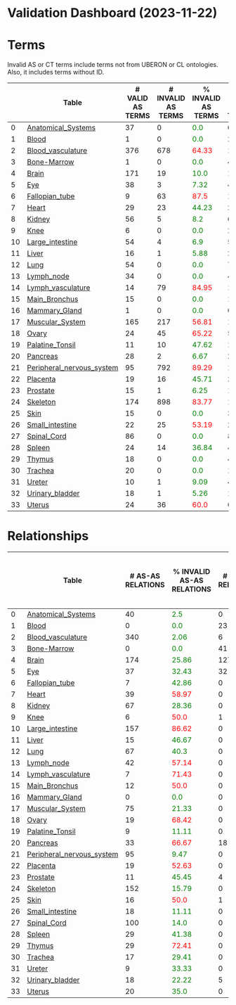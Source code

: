 
Validation Dashboard (2023-11-22)
=================================

# Terms


Invalid AS or CT terms include terms not from UBERON or CL ontologies. Also, it includes terms without ID.

|    | Table                                                            |   # VALID AS TERMS |   # INVALID AS TERMS | % INVALID AS TERMS               |   # VALID CT TERMS |   # INVALID CT TERMS | % INVALID CT TERMS               | % INVALID TERMS                  |
|----|------------------------------------------------------------------|--------------------|----------------------|----------------------------------|--------------------|----------------------|----------------------------------|----------------------------------|
|  0 | [Anatomical_Systems](Anatomical_Systems/README.md)               |                 37 |                    0 | <font color='green'>0.0</font>   |                  0 |                    0 | <font color='green'>0.0</font>   | <font color='green'>0.0</font>   |
|  1 | [Blood](Blood/README.md)                                         |                  1 |                    0 | <font color='green'>0.0</font>   |                 29 |                    0 | <font color='green'>0.0</font>   | <font color='green'>0.0</font>   |
|  2 | [Blood_vasculature](Blood_vasculature/README.md)                 |                376 |                  678 | <font color='red'>64.33</font>   |                 10 |                    0 | <font color='green'>0.0</font>   | <font color='green'>44.63</font> |
|  3 | [Bone-Marrow](Bone-Marrow/README.md)                             |                  1 |                    0 | <font color='green'>0.0</font>   |                 46 |                    1 | <font color='green'>2.13</font>  | <font color='green'>2.08</font>  |
|  4 | [Brain](Brain/README.md)                                         |                171 |                   19 | <font color='green'>10.0</font>  |                164 |                  461 | <font color='red'>73.76</font>   | <font color='red'>58.9</font>    |
|  5 | [Eye](Eye/README.md)                                             |                 38 |                    3 | <font color='green'>7.32</font>  |                 49 |                    7 | <font color='green'>12.5</font>  | <font color='green'>10.31</font> |
|  6 | [Fallopian_tube](Fallopian_tube/README.md)                       |                  9 |                   63 | <font color='red'>87.5</font>    |                 18 |                    1 | <font color='green'>5.26</font>  | <font color='red'>70.33</font>   |
|  7 | [Heart](Heart/README.md)                                         |                 29 |                   23 | <font color='green'>44.23</font> |                 28 |                    0 | <font color='green'>0.0</font>   | <font color='green'>22.55</font> |
|  8 | [Kidney](Kidney/README.md)                                       |                 56 |                    5 | <font color='green'>8.2</font>   |                 67 |                    3 | <font color='green'>4.29</font>  | <font color='green'>6.11</font>  |
|  9 | [Knee](Knee/README.md)                                           |                  6 |                    0 | <font color='green'>0.0</font>   |                  2 |                    9 | <font color='red'>81.82</font>   | <font color='red'>52.94</font>   |
| 10 | [Large_intestine](Large_intestine/README.md)                     |                 54 |                    4 | <font color='green'>6.9</font>   |                 55 |                    3 | <font color='green'>5.17</font>  | <font color='green'>5.98</font>  |
| 11 | [Liver](Liver/README.md)                                         |                 16 |                    1 | <font color='green'>5.88</font>  |                 28 |                    3 | <font color='green'>9.68</font>  | <font color='green'>8.33</font>  |
| 12 | [Lung](Lung/README.md)                                           |                 54 |                    0 | <font color='green'>0.0</font>   |                 74 |                    0 | <font color='green'>0.0</font>   | <font color='green'>0.0</font>   |
| 13 | [Lymph_node](Lymph_node/README.md)                               |                 34 |                    0 | <font color='green'>0.0</font>   |                 45 |                    0 | <font color='green'>0.0</font>   | <font color='green'>0.0</font>   |
| 14 | [Lymph_vasculature](Lymph_vasculature/README.md)                 |                 14 |                   79 | <font color='red'>84.95</font>   |                  1 |                    0 | <font color='green'>0.0</font>   | <font color='red'>65.83</font>   |
| 15 | [Main_Bronchus](Main_Bronchus/README.md)                         |                 15 |                    0 | <font color='green'>0.0</font>   |                 19 |                    0 | <font color='green'>0.0</font>   | <font color='green'>0.0</font>   |
| 16 | [Mammary_Gland](Mammary_Gland/README.md)                         |                  1 |                    0 | <font color='green'>0.0</font>   |                  0 |                   10 | <font color='red'>100.0</font>   | <font color='red'>100.0</font>   |
| 17 | [Muscular_System](Muscular_System/README.md)                     |                165 |                  217 | <font color='red'>56.81</font>   |                  1 |                    0 | <font color='green'>0.0</font>   | <font color='green'>41.41</font> |
| 18 | [Ovary](Ovary/README.md)                                         |                 24 |                   45 | <font color='red'>65.22</font>   |                  5 |                   11 | <font color='red'>68.75</font>   | <font color='red'>59.57</font>   |
| 19 | [Palatine_Tonsil](Palatine_Tonsil/README.md)                     |                 11 |                   10 | <font color='green'>47.62</font> |                 13 |                    4 | <font color='green'>23.53</font> | <font color='green'>34.15</font> |
| 20 | [Pancreas](Pancreas/README.md)                                   |                 28 |                    2 | <font color='green'>6.67</font>  |                 28 |                    2 | <font color='green'>6.67</font>  | <font color='green'>6.45</font>  |
| 21 | [Peripheral_nervous_system](Peripheral_nervous_system/README.md) |                 95 |                  792 | <font color='red'>89.29</font>   |                  1 |                    0 | <font color='green'>0.0</font>   | <font color='green'>47.14</font> |
| 22 | [Placenta](Placenta/README.md)                                   |                 19 |                   16 | <font color='green'>45.71</font> |                 22 |                    3 | <font color='green'>12.0</font>  | <font color='green'>32.76</font> |
| 23 | [Prostate](Prostate/README.md)                                   |                 15 |                    1 | <font color='green'>6.25</font>  |                 18 |                    2 | <font color='green'>10.0</font>  | <font color='green'>8.11</font>  |
| 24 | [Skeleton](Skeleton/README.md)                                   |                174 |                  898 | <font color='red'>83.77</font>   |                  1 |                    0 | <font color='green'>0.0</font>   | <font color='red'>56.8</font>    |
| 25 | [Skin](Skin/README.md)                                           |                 15 |                    0 | <font color='green'>0.0</font>   |                 35 |                    0 | <font color='green'>0.0</font>   | <font color='green'>0.0</font>   |
| 26 | [Small_intestine](Small_intestine/README.md)                     |                 22 |                   25 | <font color='red'>53.19</font>   |                 25 |                   10 | <font color='green'>28.57</font> | <font color='green'>39.33</font> |
| 27 | [Spinal_Cord](Spinal_Cord/README.md)                             |                 86 |                    0 | <font color='green'>0.0</font>   |                  8 |                    0 | <font color='green'>0.0</font>   | <font color='green'>0.0</font>   |
| 28 | [Spleen](Spleen/README.md)                                       |                 24 |                   14 | <font color='green'>36.84</font> |                 46 |                   15 | <font color='green'>24.59</font> | <font color='green'>29.0</font>  |
| 29 | [Thymus](Thymus/README.md)                                       |                 18 |                    0 | <font color='green'>0.0</font>   |                 49 |                    1 | <font color='green'>2.0</font>   | <font color='green'>1.47</font>  |
| 30 | [Trachea](Trachea/README.md)                                     |                 20 |                    0 | <font color='green'>0.0</font>   |                 17 |                    0 | <font color='green'>0.0</font>   | <font color='green'>0.0</font>   |
| 31 | [Ureter](Ureter/README.md)                                       |                 10 |                    1 | <font color='green'>9.09</font>  |                  4 |                   11 | <font color='red'>73.33</font>   | <font color='green'>46.15</font> |
| 32 | [Urinary_bladder](Urinary_bladder/README.md)                     |                 18 |                    1 | <font color='green'>5.26</font>  |                 17 |                   26 | <font color='red'>60.47</font>   | <font color='green'>42.86</font> |
| 33 | [Uterus](Uterus/README.md)                                       |                 24 |                   36 | <font color='red'>60.0</font>    |                  0 |                   18 | <font color='red'>100.0</font>   | <font color='red'>66.67</font>   |




# Relationships


|    | Table                                                            |   # AS-AS RELATIONS | % INVALID AS-AS RELATIONS        |   # CT-CT RELATIONS | % INVALID CT-CT RELATIONS        |   # CT-AS RELATIONS | % INVALID CT-AS RELATIONS        | # CASES NO PARENT LINK TO CL   |
|----|------------------------------------------------------------------|---------------------|----------------------------------|---------------------|----------------------------------|---------------------|----------------------------------|--------------------------------|
|  0 | [Anatomical_Systems](Anatomical_Systems/README.md)               |                  40 | <font color='green'>2.5</font>   |                   0 | <font color='green'>0.0</font>   |                   0 | <font color='green'>0.0</font>   | <font color='green'>0</font>   |
|  1 | [Blood](Blood/README.md)                                         |                   0 | <font color='green'>0.0</font>   |                  23 | <font color='green'>26.09</font> |                  23 | <font color='red'>100.0</font>   | <font color='green'>0</font>   |
|  2 | [Blood_vasculature](Blood_vasculature/README.md)                 |                 340 | <font color='green'>2.06</font>  |                   6 | <font color='green'>33.33</font> |                1157 | <font color='red'>66.55</font>   | <font color='green'>0</font>   |
|  3 | [Bone-Marrow](Bone-Marrow/README.md)                             |                   0 | <font color='green'>0.0</font>   |                  41 | <font color='green'>36.59</font> |                  42 | <font color='red'>95.24</font>   | <font color='green'>0</font>   |
|  4 | [Brain](Brain/README.md)                                         |                 174 | <font color='green'>25.86</font> |                 127 | <font color='green'>1.57</font>  |                 203 | <font color='green'>18.23</font> | <font color='green'>0</font>   |
|  5 | [Eye](Eye/README.md)                                             |                  37 | <font color='green'>32.43</font> |                  32 | <font color='green'>12.5</font>  |                  47 | <font color='green'>46.81</font> | <font color='red'>2</font>     |
|  6 | [Fallopian_tube](Fallopian_tube/README.md)                       |                   7 | <font color='green'>42.86</font> |                   0 | <font color='green'>0.0</font>   |                  59 | <font color='red'>94.92</font>   | <font color='red'>1</font>     |
|  7 | [Heart](Heart/README.md)                                         |                  39 | <font color='red'>58.97</font>   |                   0 | <font color='green'>0.0</font>   |                 140 | <font color='red'>87.14</font>   | <font color='green'>0</font>   |
|  8 | [Kidney](Kidney/README.md)                                       |                  67 | <font color='green'>28.36</font> |                   0 | <font color='green'>0.0</font>   |                  69 | <font color='green'>30.43</font> | <font color='green'>0</font>   |
|  9 | [Knee](Knee/README.md)                                           |                   6 | <font color='red'>50.0</font>    |                   1 | <font color='red'>100.0</font>   |                   2 | <font color='red'>50.0</font>    | <font color='green'>0</font>   |
| 10 | [Large_intestine](Large_intestine/README.md)                     |                 157 | <font color='red'>86.62</font>   |                   0 | <font color='green'>0.0</font>   |                 152 | <font color='red'>83.55</font>   | <font color='red'>89</font>    |
| 11 | [Liver](Liver/README.md)                                         |                  15 | <font color='green'>46.67</font> |                   0 | <font color='green'>0.0</font>   |                  29 | <font color='red'>82.76</font>   | <font color='green'>0</font>   |
| 12 | [Lung](Lung/README.md)                                           |                  67 | <font color='green'>40.3</font>  |                   0 | <font color='green'>0.0</font>   |                  97 | <font color='green'>27.84</font> | <font color='green'>0</font>   |
| 13 | [Lymph_node](Lymph_node/README.md)                               |                  42 | <font color='red'>57.14</font>   |                   0 | <font color='green'>0.0</font>   |                  82 | <font color='red'>79.27</font>   | <font color='green'>0</font>   |
| 14 | [Lymph_vasculature](Lymph_vasculature/README.md)                 |                   7 | <font color='red'>71.43</font>   |                   0 | <font color='green'>0.0</font>   |                  14 | <font color='red'>92.86</font>   | <font color='green'>0</font>   |
| 15 | [Main_Bronchus](Main_Bronchus/README.md)                         |                  12 | <font color='red'>50.0</font>    |                   0 | <font color='green'>0.0</font>   |                  21 | <font color='red'>90.48</font>   | <font color='green'>0</font>   |
| 16 | [Mammary_Gland](Mammary_Gland/README.md)                         |                   0 | <font color='green'>0.0</font>   |                   0 | <font color='green'>0.0</font>   |                   0 | <font color='green'>0.0</font>   | <font color='red'>10</font>    |
| 17 | [Muscular_System](Muscular_System/README.md)                     |                  75 | <font color='green'>21.33</font> |                   0 | <font color='green'>0.0</font>   |                 165 | <font color='green'>15.76</font> | <font color='green'>0</font>   |
| 18 | [Ovary](Ovary/README.md)                                         |                  19 | <font color='red'>68.42</font>   |                   0 | <font color='green'>0.0</font>   |                  12 | <font color='red'>83.33</font>   | <font color='red'>288</font>   |
| 19 | [Palatine_Tonsil](Palatine_Tonsil/README.md)                     |                   9 | <font color='green'>11.11</font> |                   0 | <font color='green'>0.0</font>   |                  28 | <font color='red'>60.71</font>   | <font color='green'>0</font>   |
| 20 | [Pancreas](Pancreas/README.md)                                   |                  33 | <font color='red'>66.67</font>   |                  18 | <font color='green'>44.44</font> |                  28 | <font color='red'>82.14</font>   | <font color='green'>0</font>   |
| 21 | [Peripheral_nervous_system](Peripheral_nervous_system/README.md) |                  95 | <font color='green'>9.47</font>  |                   0 | <font color='green'>0.0</font>   |                  30 | <font color='red'>83.33</font>   | <font color='green'>0</font>   |
| 22 | [Placenta](Placenta/README.md)                                   |                  19 | <font color='red'>52.63</font>   |                   0 | <font color='green'>0.0</font>   |                  35 | <font color='red'>68.57</font>   | <font color='green'>0</font>   |
| 23 | [Prostate](Prostate/README.md)                                   |                  11 | <font color='green'>45.45</font> |                   4 | <font color='red'>50.0</font>    |                  13 | <font color='red'>53.85</font>   | <font color='green'>0</font>   |
| 24 | [Skeleton](Skeleton/README.md)                                   |                 152 | <font color='green'>15.79</font> |                   0 | <font color='green'>0.0</font>   |                 174 | <font color='red'>95.98</font>   | <font color='green'>0</font>   |
| 25 | [Skin](Skin/README.md)                                           |                  16 | <font color='red'>50.0</font>    |                   1 | <font color='green'>0.0</font>   |                  54 | <font color='red'>81.48</font>   | <font color='green'>0</font>   |
| 26 | [Small_intestine](Small_intestine/README.md)                     |                  18 | <font color='green'>11.11</font> |                   0 | <font color='green'>0.0</font>   |                  50 | <font color='red'>88.0</font>    | <font color='red'>37</font>    |
| 27 | [Spinal_Cord](Spinal_Cord/README.md)                             |                 100 | <font color='green'>14.0</font>  |                   0 | <font color='green'>0.0</font>   |                  22 | <font color='red'>86.36</font>   | <font color='green'>0</font>   |
| 28 | [Spleen](Spleen/README.md)                                       |                  29 | <font color='green'>41.38</font> |                   0 | <font color='green'>0.0</font>   |                  95 | <font color='red'>92.63</font>   | <font color='red'>24</font>    |
| 29 | [Thymus](Thymus/README.md)                                       |                  29 | <font color='red'>72.41</font>   |                   0 | <font color='green'>0.0</font>   |                  63 | <font color='red'>73.02</font>   | <font color='red'>1</font>     |
| 30 | [Trachea](Trachea/README.md)                                     |                  17 | <font color='green'>29.41</font> |                   0 | <font color='green'>0.0</font>   |                  19 | <font color='red'>84.21</font>   | <font color='green'>0</font>   |
| 31 | [Ureter](Ureter/README.md)                                       |                   9 | <font color='green'>33.33</font> |                   0 | <font color='green'>0.0</font>   |                   4 | <font color='red'>100.0</font>   | <font color='green'>0</font>   |
| 32 | [Urinary_bladder](Urinary_bladder/README.md)                     |                  18 | <font color='green'>22.22</font> |                   5 | <font color='red'>100.0</font>   |                  19 | <font color='red'>89.47</font>   | <font color='red'>6</font>     |
| 33 | [Uterus](Uterus/README.md)                                       |                  20 | <font color='green'>35.0</font>  |                   0 | <font color='green'>0.0</font>   |                   0 | <font color='green'>0.0</font>   | <font color='red'>397</font>   |



